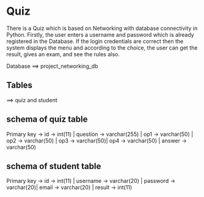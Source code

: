 # Quiz
There is a Quiz which is based on Networking with database connectivity in Python.
Firstly, the user enters a username and password which is already registered in the Database.
If the login credentials are correct then the system displays the menu and according to the choice, the user can get the result, gives an exam, and see the rules also.

Database ==> project_networking_db

## Tables 
==> quiz and student

## schema of quiz table

Primary key -> id -> int(11) | question -> varchar(255) | op1 -> varchar(50) | op2 -> varchar(50) | op3 -> varchar(50)| op4 -> varchar(50) | answer -> varchar(50)


## schema of student table

Primary key -> id -> int(11) | username -> varchar(20) | password -> varchar(20)| email -> varchar(20) | result -> int(11)
